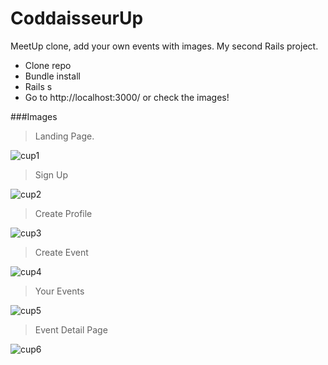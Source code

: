 # CoddaisseurUp

MeetUp clone, add your own events with images. My second Rails project.

- Clone repo
- Bundle install
- Rails s
- Go to http://localhost:3000/ or check the images!


###Images
                

> Landing Page.

![cup1](https://user-images.githubusercontent.com/34174855/38359607-2587ffa8-38c9-11e8-9097-39b3bdb1f382.png)

>Sign Up

![cup2](https://user-images.githubusercontent.com/34174855/38359756-50b0cc00-38c9-11e8-930d-f1556025c765.png)

>Create Profile

![cup3](https://user-images.githubusercontent.com/34174855/38359792-5f466004-38c9-11e8-915c-f1a49ee8dec2.png)

>Create Event

![cup4](https://user-images.githubusercontent.com/34174855/38359836-71015006-38c9-11e8-98e4-6f67814618d2.png)

>Your Events

![cup5](https://user-images.githubusercontent.com/34174855/38359875-80badbfc-38c9-11e8-92d7-c975f065ab82.png)

>Event Detail Page

![cup6](https://user-images.githubusercontent.com/34174855/38359919-95e3347a-38c9-11e8-9c26-595a76cccad5.png)
